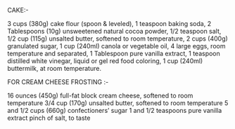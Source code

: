 CAKE:-

3 cups (380g) cake flour (spoon & leveled),
1 teaspoon baking soda,
2 Tablespoons (10g) unsweetened natural cocoa powder,
1/2 teaspoon salt,
1/2 cup (115g) unsalted butter, softened to room temperature,
2 cups (400g) granulated sugar,
1 cup (240ml) canola or vegetable oil,
4 large eggs, room temperature and separated,
1 Tablespoon pure vanilla extract,
1 teaspoon distilled white vinegar,
liquid or gel red food coloring,
1 cup (240ml) buttermilk, at room temperature.

FOR CREAM CHEESE FROSTING :-

16 ounces (450g) full-fat block cream cheese, softened to room temperature
3/4 cup (170g) unsalted butter, softened to room temperature
5 and 1/2 cups (660g) confectioners’ sugar
1 and 1/2 teaspoons pure vanilla extract
pinch of salt, to taste
